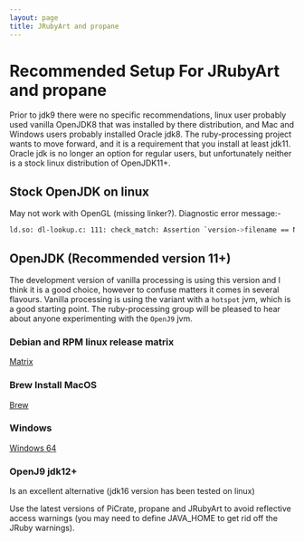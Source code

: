 ```yaml
---
layout: page
title: JRubyArt and propane
---
```


# Recommended Setup For JRubyArt and propane

Prior to jdk9 there were no specific recommendations, linux user probably used vanilla OpenJDK8 that was installed by there distribution, and Mac and Windows users probably installed Oracle jdk8\. The ruby-processing project wants to move forward, and it is a requirement that you install at least jdk11\. Oracle jdk is no longer an option for regular users, but unfortunately neither is a stock linux distribution of OpenJDK11+.

## Stock OpenJDK on linux

May not work with OpenGL (missing linker?). Diagnostic error message:-

```bash
ld.so: dl-lookup.c: 111: check_match: Assertion `version->filename == NULL || ! _dl_name_match_p (version->filename, map)'

```

## OpenJDK (Recommended version 11+)

The development version of vanilla processing is using this version and I think it is a good choice, however to confuse matters it comes in several flavours. Vanilla processing is using the variant with a `hotspot` jvm, which is a good starting point. The ruby-processing group will be pleased to hear about anyone experimenting with the `OpenJ9` jvm.

### Debian and RPM linux release matrix

[Matrix](https://github.com/AdoptOpenJDK/openjdk-installer/blob/master/linux/README.md#support-matrix)

### Brew Install MacOS

[Brew](https://github.com/AdoptOpenJDK/homebrew-openjdk)

### Windows

[Windows 64](https://adoptopenjdk.net/installation.html#x64_win-jdk)

### OpenJ9 jdk12+

Is an excellent alternative (jdk16 version has been tested on linux)

Use the latest versions of PiCrate, propane and JRubyArt to avoid reflective access warnings (you may need to define JAVA_HOME to get rid off the JRuby warnings).
